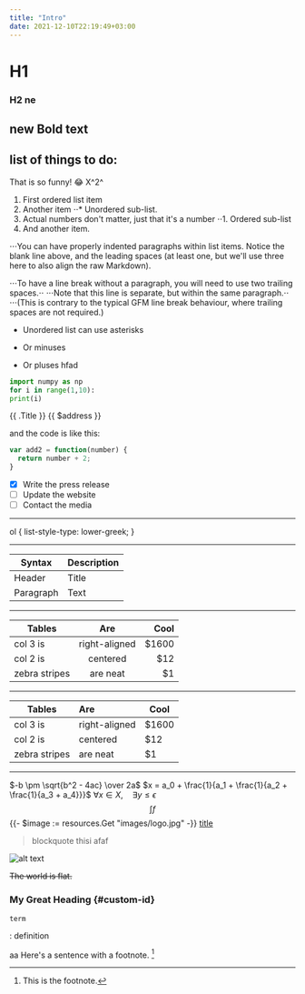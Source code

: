 ```yaml
---
title: "Intro"
date: 2021-12-10T22:19:49+03:00
---
```


# H1
### H2 ne
new
**Bold** text
---
list of things to do:
---
That is so funny! :joy:
X^2^
1. First ordered list item
2. Another item
⋅⋅* Unordered sub-list. 
1. Actual numbers don't matter, just that it's a number
⋅⋅1. Ordered sub-list
4. And another item.

⋅⋅⋅You can have properly indented paragraphs within list items. Notice the blank line above, and the leading spaces (at least one, but we'll use three here to also align the raw Markdown).

⋅⋅⋅To have a line break without a paragraph, you will need to use two trailing spaces.⋅⋅
⋅⋅⋅Note that this line is separate, but within the same paragraph.⋅⋅
⋅⋅⋅(This is contrary to the typical GFM line break behaviour, where trailing spaces are not required.)

* Unordered list can use asterisks
- Or minuses
+ Or pluses
hfad
```python 
import numpy as np
for i in range(1,10):
print(i)
```
{{ .Title }}
{{ $address }}

and the code is like this:
```javascript
var add2 = function(number) {
  return number + 2;
}
```

- [x] Write the press release
- [ ] Update the website
- [ ] Contact the media
---
ol {
  list-style-type: lower-greek;
}

___
| Syntax      | Description |
| ----------- | ----------- |
| Header      | Title       |
| Paragraph   | Text        | 

---
| Tables        | Are           | Cool  |
| ------------- |:-------------:| -----:|
| col 3 is      | right-aligned | $1600 |
| col 2 is      | centered      |   $12 |
| zebra stripes | are neat      |    $1 |
---

| Tables        | Are           | Cool  |
| ------------- |:------------- | ----- |
| col 3 is      | right-aligned | $1600 |
| col 2 is      | centered      |   $12 |
| zebra stripes | are neat      |    $1 |
---
$-b \pm \sqrt{b^2 - 4ac} \over 2a$
$x = a_0 + \frac{1}{a_1 + \frac{1}{a_2 + \frac{1}{a_3 + a_4}}}$
$\forall x \in X, \quad \exists y \leq \epsilon$
$$
\int f
$$
{{- $image := resources.Get "images/logo.jpg" -}}
[title](https://www.example.com)
> blockquote thisi afaf

![alt text](../image.jpg)

~~The world is flat.~~
### My Great Heading {#custom-id}
 	term
: definition

aa 	Here's a sentence with a footnote. [^1]

[^1]: This is the footnote.
